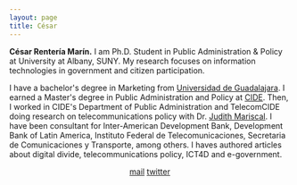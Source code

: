 ```yaml
---
layout: page
title: César
---
```


**César Rentería Marín.** I am Ph.D. Student in Public Administration & Policy at University at Albany, SUNY. My research focuses on information technologies in government and citizen participation.

I have a bachelor's degree in Marketing from [Universidad de Guadalajara](http://www.udg.mx/). I earned a Master's degree in Public Administration and Policy at [CIDE](https://www.cide.edu/). Then, I worked in CIDE's Department of Public Administration and TelecomCIDE doing research on telecommunications policy with Dr. [Judith Mariscal](http://cide.academia.edu/JudithMariscal). I have been consultant for Inter-American Development Bank, Development Bank of Latin America, Instituto Federal de Telecomunicaciones, Secretaria de Comunicaciones y Transporte, among others. I haves authored articles about digital divide, telecommunications policy, ICT4D and e-government.

<center>
<i class="fas fa-at"></i><a href = "mailto: crenteria@albany.edu">mail</a>
<i class="fab fa-twitter"></i><a href = "https://twitter.com/crenteriama">twitter</a>
</center>
